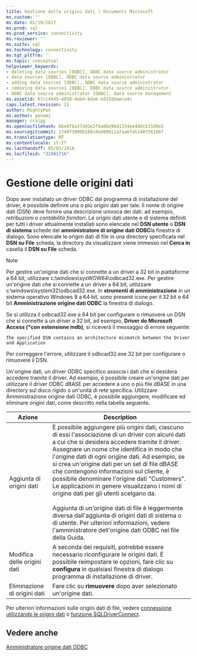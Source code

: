 ```yaml
---
title: Gestione delle origini dati | Documenti Microsoft
ms.custom: ''
ms.date: 01/19/2017
ms.prod: sql
ms.prod_service: connectivity
ms.reviewer: ''
ms.suite: sql
ms.technology: connectivity
ms.tgt_pltfrm: ''
ms.topic: conceptual
helpviewer_keywords:
- deleting data sources [ODBC], ODBC data source administrator
- data sources [ODBC], ODBC data source administrator
- adding data sources [ODBC], ODBC data source administrator
- removing data sources [ODBC], ODBC data source administrator
- ODBC data source administrator [ODBC], data source management
ms.assetid: 67cc4945-4850-4eb4-8da6-b835ddaeca4c
caps.latest.revision: 11
author: MightyPen
ms.author: genemi
manager: craigg
ms.openlocfilehash: 6be8fba37a93e2fda66e96d1334ee4ddcb15d9e5
ms.sourcegitcommit: 1740f3090b168c0e809611a7aa6fd514075616bf
ms.translationtype: MT
ms.contentlocale: it-IT
ms.lasthandoff: 05/03/2018
ms.locfileid: "32901716"
---
```

# <a name="managing-data-sources"></a>Gestione delle origini dati
Dopo aver installato un driver ODBC dal programma di installazione del driver, è possibile definire una o più origini dati per tale. Il nome di origine dati (DSN) deve fornire una descrizione univoca dei dati. ad esempio, *retribuzioni* o *contabilità fornitori*. Le origini dati utente e di sistema definiti per tutti i driver attualmente installati sono elencate nel **DSN utente** o **DSN di sistema** schede del **amministratore di origine dati ODBC**la finestra di dialogo. Sono elencate le origini dati di file in una directory specificata nel **DSN su File** scheda; la directory da visualizzare viene immesso nel **Cerca in** casella il **DSN su File** scheda.  
  
> [!NOTE]  
>  Per gestire un'origine dati che si connette a un driver a 32 bit in piattaforme a 64 bit, utilizzare c:\windows\sysWOW64\odbcad32.exe. Per gestire un'origine dati che si connette a un driver a 64 bit, utilizzare c:\windows\system32\odbcad32.exe. In **strumenti di amministrazione** in un sistema operativo Windows 8 a 64 bit, sono presenti icone per il 32 bit e 64 bit **Amministrazione origine dati ODBC** la finestra di dialogo.  
  
 Se si utilizza il odbcad32.exe a 64 bit per configurare o rimuovere un DSN che si connette a un driver a 32 bit, ad esempio, **Driver do Microsoft Access (\*con estensione mdb)**, si riceverà il messaggio di errore seguente:  
  
```  
The specified DSN contains an architecture mismatch between the Driver and Application  
```  
  
 Per correggere l'errore, utilizzare il odbcad32.exe 32 bit per configurare o rimuovere il DSN.  
  
 Un'origine dati, un driver ODBC specifico associa i dati che si desidera accedere tramite il driver. Ad esempio, è possibile creare un'origine dati per utilizzare il driver ODBC dBASE per accedere a uno o più file dBASE in una directory sul disco rigido o un'unità di rete specifica. Utilizzare Amministrazione origine dati ODBC, è possibile aggiungere, modificare ed eliminare origini dati, come descritto nella tabella seguente.  
  
|Azione|Description|  
|------------|-----------------|  
|Aggiunta di origini dati|È possibile aggiungere più origini dati, ciascuno di essi l'associazione di un driver con alcuni dati a cui che si desidera accedere tramite il driver. Assegnare un nome che identifica in modo che l'origine dati di ogni origine dati. Ad esempio, se si crea un'origine dati per un set di file dBASE che contengono informazioni sul cliente, è possibile denominare l'origine dati "Customers". Le applicazioni in genere visualizzano i nomi di origine dati per gli utenti scelgano da.<br /><br /> Aggiunta di un'origine dati di file è leggermente diversa dall'aggiunta di origini dati di sistema o di utente. Per ulteriori informazioni, vedere l'amministratore dell'origine dati ODBC nel file della Guida.|  
|Modifica delle origini dati|A seconda dei requisiti, potrebbe essere necessario riconfigurare le origini dati. È possibile reimpostare le opzioni, fare clic su **configura** in qualsiasi finestra di dialogo programma di installazione di driver.|  
|Eliminazione di origini dati|Fare clic su **rimuovere** dopo aver selezionato un'origine dati.|  
  
 Per ulteriori informazioni sulle origini dati di file, vedere [connessione utilizzando le origini dati](../../odbc/reference/develop-app/connecting-using-file-data-sources.md) o [funzione SQLDriverConnect](../../odbc/reference/syntax/sqldriverconnect-function.md).  
  
## <a name="see-also"></a>Vedere anche  
 [Amministratore origine dati ODBC](../../odbc/admin/odbc-data-source-administrator.md)
